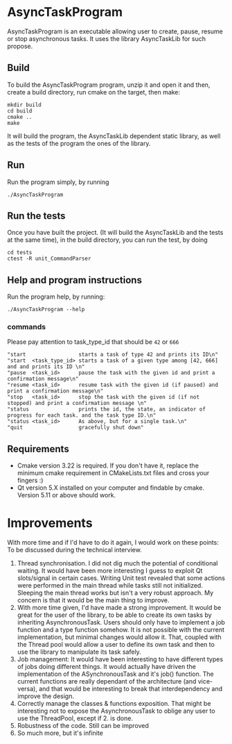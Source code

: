 # AsyncTaskProgram

AsyncTaskProgram is an executable allowing user to create, pause, resume or stop asynchronous tasks. 
It uses the library AsyncTaskLib for such propose.

## Build

To build the AsyncTaskProgram program, unzip it and open it and then, create a build directory, run cmake on the target, then make:
```
mkdir build
cd build
cmake ..
make
```
It will build the program, the AsyncTaskLib dependent static library, as well as the tests of the program the ones of the library. 

## Run

Run the program simply, by running
```
./AsyncTaskProgram
```

## Run the tests

Once you have built the project. (It will build the AsyncTaskLib and the tests at the same time), in the build directory, you can run the test, by doing

```
cd tests
ctest -R unit_CommandParser
```

## Help and program instructions

Run the program help, by running:
```
./AsyncTaskProgram --help
```

### commands

Please pay attention to task_type_id that should be `42` or `666`

```
"start                 starts a task of type 42 and prints its ID\n"
"start  <task_type_id> starts a task of a given type among [42, 666] and and prints its ID \n"
"pause  <task_id>      pause the task with the given id and print a confirmation message\n"
"resume <task_id>      resume task with the given id (if paused) and print a confirmation message\n"
"stop   <task_id>      stop the task with the given id (if not stopped) and print a confirmation message \n"
"status                prints the id, the state, an indicator of progress for each task. and the task type ID.\n"
"status <task_id>      As above, but for a single task.\n"
"quit                  gracefully shut down"
```

## Requirements

- Cmake version 3.22 is required. If you don't have it, replace the minimum cmake requirement in CMakeLists.txt files and cross your fingers :)
- Qt version 5.X installed on your computer and findable by cmake. Version 5.11 or above should work.

# Improvements

With more time and if I'd have to do it again, I would work on these points: To be discussed during the technical interview.

1. Thread synchronisation. I did not dig much the potential of conditional waiting. It would have been more interesting I guess to exploit Qt slots/signal in certain cases. Writing Unit test revealed that some actions were performed in the main thread while tasks still not initialized. Sleeping the main thread works but isn't a very robust approach. My concern is that it would be the main thing to improve. 
2. With more time given, I'd have made a strong improvement. It would be great for the user of the library, to be able to create its own tasks by inheriting AsynchronousTask. Users should only have to implement a job function and a type function somehow. It is not possible with the current implementation, but minimal changes would allow it. That, coupled with the Thread pool would allow a user to define its own task and then to use the library to manipulate its task safely.
3. Job management: It would have been interesting to have different types of jobs doing different things. It would actually have driven the implementation of the ASynchronousTask and it's job() function. The current functions are really dependant of the architecture (and vice-versa), and that would be interesting to break that interdependency and improve the design.
4. Correctly manage the classes & functions exposition. That might be interesting not to expose the AsynchronousTask to oblige any user to use the ThreadPool, except if 2. is done.
5. Robustness of the code. Still can be improved
6. So much more, but it's infinite
